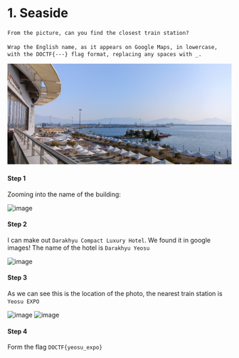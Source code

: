 # 1. Seaside
~~~
From the picture, can you find the closest train station?

Wrap the English name, as it appears on Google Maps, in lowercase, with the DOCTF{---} flag format, replacing any spaces with _.
~~~
![Seaside Imade](https://github.com/eiharun/CTFs/blob/461978aeb7ec6d1eea736e988e793540dc33b597/DigitalOverdose2022/MayaWentOnATrip/Seaside1.jpg)
#### Step 1
Zooming into the name of the building:

![image](https://user-images.githubusercontent.com/92404926/202931703-fb0e413d-f7d4-4783-9494-4a7cc0983b21.png)

#### Step 2
I can make out `Darakhyu Compact Luxury Hotel`. We found it in google images! The name of the hotel is `Darakhyu Yeosu`

![image](https://user-images.githubusercontent.com/92404926/202931764-bba7cf34-626c-4ffd-a65e-6133238e5872.png)

#### Step 3
As we can see this is the location of the photo, the nearest train station is `Yeosu EXPO`

![image](https://user-images.githubusercontent.com/92404926/202931817-357978f7-99f5-47da-8883-613b6f5c61c7.png)
![image](https://user-images.githubusercontent.com/92404926/202931857-c2bc18e6-bbdf-43e3-9920-9218bee6e363.png)

#### Step 4
Form the flag
`DOCTF{yeosu_expo}`

